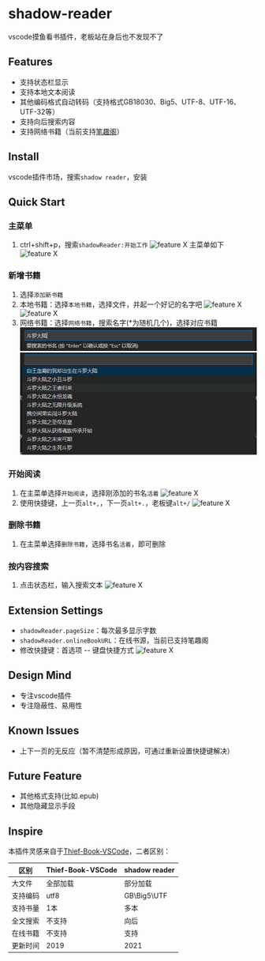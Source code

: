 # shadow-reader

vscode摸鱼看书插件，老板站在身后也不发现不了

## Features
- 支持状态栏显示
- 支持本地文本阅读
- 其他编码格式自动转码（支持格式GB18030、Big5、UTF-8、UTF-16、UTF-32等）
- 支持向后搜索内容
- 支持网络书籍（当前支持[笔趣阁](https://www.biqubao.com/)）

## Install
vscode插件市场，搜索`shadow reader`，安装

## Quick Start
### 主菜单
1. ctrl+shift+p，搜索`shadowReader:开始工作`
![feature X](./images/start.jpg)
主菜单如下
![feature X](./images/main.jpg)

### 新增书籍
1. 选择`添加新书籍`
2. 本地书籍：选择`本地书籍`，选择文件，并起一个好记的名字吧
![feature X](./images/new_book.jpg)
![feature X](./images/nick.png)
3. 网络书籍：选择`网络书籍`，搜索名字(*为随机几个)，选择对应书籍
![feature X](./images/fuzzy_online.png)
![feature X](./images/online_list.png)

### 开始阅读
1. 在主菜单选择`开始阅读`，选择刚添加的书名`活着`
![feature X](./images/select_book.jpg)
2. 使用快捷键，上一页`alt+,`，下一页`alt+.`，老板键`alt+/`
![feature X](./images/show_text.jpg)

### 删除书籍
1. 在主菜单选择`删除书籍`，选择书名`活着`，即可删除

### 按内容搜索
1. 点击状态栏，输入搜索文本
![feature X](./images/search.jpg)

## Extension Settings
* `shadowReader.pageSize`：每次最多显示字数
* `shadowReader.onlineBookURL`：在线书源，当前已支持笔趣阁
* 修改快捷键：首选项 -- 键盘快捷方式
![feature X](./images/keybind.jpg)

## Design Mind
- 专注vscode插件
- 专注隐蔽性、易用性

## Known Issues
- 上下一页的无反应（暂不清楚形成原因，可通过重新设置快捷键解决）

## Future Feature
- 其他格式支持(比如.epub)
- 其他隐藏显示手段

## Inspire
本插件灵感来自于[Thief-Book-VSCode](https://github.com/cteamx/Thief-Book-VSCode)，二者区别：  

区别  | Thief-Book-VSCode | shadow reader
---- | ---- | ----
大文件 | 全部加载 | 部分加载
支持编码 | utf8 | GB\Big5\UTF
支持书量 | 1本 | 多本
全文搜索 | 不支持 | 向后
在线书籍 | 不支持 | 支持
更新时间 | 2019 | 2021
